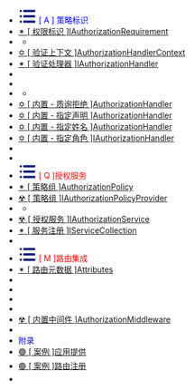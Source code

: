 -  <span style='color:Blue'><img src="wwwroot/images/MB.svg" alt="" style="margin-bottom:-4px" />&nbsp;[ A ] 策略标识</span>
-  [✴ [ 权限标识 ]IAuthorizationRequirement](v1.0.0)
-  -
-  [✡ [ 验证上下文 ]AuthorizationHandlerContext](v6.0.0)
-  [✴ [ 验证处理器 ]IAuthorizationHandler](v2.0.0)
-  <!--[☢ [ 策略驱动器 ]PassThroughAuthorizationHandler ](v2_6.0.0)-->
-  <!--[☢ [ 内置提供 ]IAuthorizationHandlerProvider](v2_7.0.0)-->
-  -
-  [✡ [ 内置 - 质询拒绝 ]AuthorizationHandler](v2_1.0.0)
-  [✡ [ 内置 - 指定声明 ]AuthorizationHandler](v2_2.0.0)
-  [✡ [ 内置 - 指定姓名 ]AuthorizationHandler](v2_3.0.0)
-  [✡ [ 内置 -  指定角色 ]IAuthorizationHandler](v2_4.0.0)
-  <!--[✡ [ 内置 - 指定操作 ]IAuthorizationHandler](v2_5.0.0)-->
-  
-  <span style='color:Red'><img src="wwwroot/images/MB.svg" alt="" style="margin-bottom:-4px" />&nbsp;[ Q ]授权服务</span>
-  [✴ [ 策略组 ]AuthorizationPolicy](c1.0.0)
-  [☢ [ 策略组 ]IAuthorizationPolicyProvider](c2.0.0)
-  -
-  [☢ [ 授权服务 ]IAuthorizationService](v3.0.0)
-  [✴ [ 服务注册 ]IServiceCollection](v4.0.0)
-  
-  <span style='color:Red'><img src="wwwroot/images/MB.svg" alt="" style="margin-bottom:-4px" />&nbsp;[ M ]路由集成</span>
-  [✴ [ 路由元数据 ]Attributes](M1.0.0)
-  <!--[✴ [ 路由元数据 ]AllowAnonymousAttribute](M2.0.0)-->
-  <!--[☢ [ 路由元数据 ]IAuthorizationRequirementData](M2_1.0.0)-->
-  <!--[☢ [ 认证授权 ]IPolicyEvaluator](M3.0.0)-->
-  <!--[☢ [ 请求处理 ]IAuthorizationMiddlewareResultHandler](M4.0.0)-->
-  [☢ [ 内置中间件 ]AuthorizationMiddleware](M5.0.0)
-  
-  <span style='color:Blue'>附录</span>
-  [🟢 [ 案例 ]应用提供](T1.0.0)
-  [🟢 [ 案例 ]路由注册](T2.0.0)
-  



